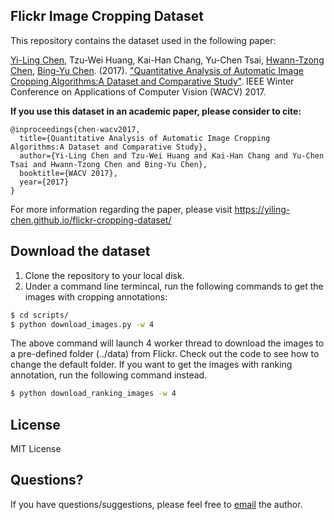 ## Flickr Image Cropping Dataset

This repository contains the dataset used in the following paper:

[Yi-Ling Chen](http://www.cmlab.csie.ntu.edu.tw/~yiling/), Tzu-Wei Huang, Kai-Han Chang, Yu-Chen Tsai, [Hwann-Tzong Chen](http://www.cs.nthu.edu.tw/~htchen/), [Bing-Yu Chen](http://graphics.csie.ntu.edu.tw/~robin/). (2017). ["Quantitative Analysis of Automatic Image Cropping Algorithms:A Dataset and Comparative Study"](http://arxiv.org/abs/1612.00005v1). IEEE Winter Conference on Applications of Computer Vision (WACV) 2017.

**If you use this dataset in an academic paper, please consider to cite:**

    @inproceedings{chen-wacv2017,
      title={Quantitative Analysis of Automatic Image Cropping Algorithms:A Dataset and Comparative Study},
      author={Yi-Ling Chen and Tzu-Wei Huang and Kai-Han Chang and Yu-Chen Tsai and Hwann-Tzong Chen and Bing-Yu Chen},
      booktitle={WACV 2017},
      year={2017}
    }

For more information regarding the paper, please visit https://yiling-chen.github.io/flickr-cropping-dataset/

## Download the dataset

1. Clone the repository to your local disk.
2. Under a command line termincal, run the following commands to get the images with cropping annotations:
```bash
$ cd scripts/
$ python download_images.py -w 4
```
The above command will launch 4 worker thread to download the images to a pre-defined folder (../data) from Flickr. Check out the code to see how to change the default folder. If you want to get the images with ranking annotation, run the following command instead.
```bash
$ python download_ranking_images -w 4
```

## License
MIT License


## Questions?
If you have questions/suggestions, please feel free to [email](mailto:yiling.chen.ntu@gmail.com) the author.
